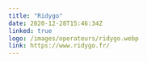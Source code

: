 ```yaml
---
title: "Ridygo"
date: 2020-12-28T15:46:34Z
linked: true
logo: /images/operateurs/ridygo.webp
link: https://www.ridygo.fr/
---
```

